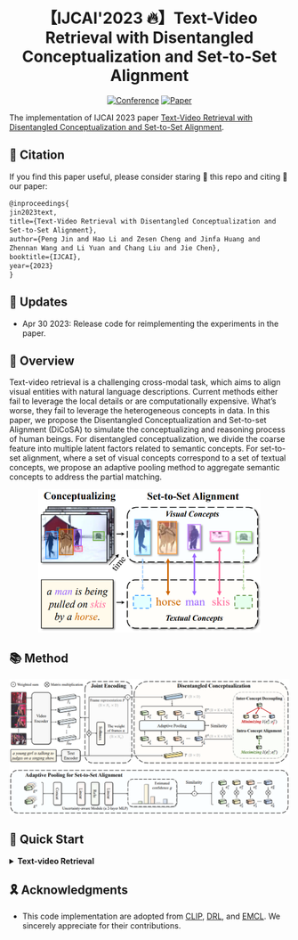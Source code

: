 <div align="center">
  
# 【IJCAI'2023 🔥】Text-Video Retrieval with Disentangled Conceptualization and Set-to-Set Alignment
  
[![Conference](http://img.shields.io/badge/IJCAI-2023-FFD93D.svg)](https://ijcai-23.org/)
[![Paper](http://img.shields.io/badge/Paper-arxiv.todo-FF6B6B.svg)]()
</div>

The implementation of IJCAI 2023 paper [Text-Video Retrieval with Disentangled Conceptualization and Set-to-Set Alignment]().

## 📌 Citation
If you find this paper useful, please consider staring 🌟 this repo and citing 📑 our paper:
```
@inproceedings{
jin2023text,
title={Text-Video Retrieval with Disentangled Conceptualization and Set-to-Set Alignment},
author={Peng Jin and Hao Li and Zesen Cheng and Jinfa Huang and Zhennan Wang and Li Yuan and Chang Liu and Jie Chen},
booktitle={IJCAI},
year={2023}
}
```

## 📣 Updates
* Apr 30 2023: Release code for reimplementing the experiments in the paper.

## 📕 Overview
Text-video retrieval is a challenging cross-modal task, which aims to align visual entities with natural language descriptions.
Current methods either fail to leverage the local details or are computationally expensive.
What’s worse, they fail to leverage the heterogeneous concepts in data. 
In this paper, we propose the Disentangled Conceptualization and Set-to-set Alignment (DiCoSA) to simulate the conceptualizing and reasoning process of human beings.
For disentangled conceptualization, we divide the coarse feature into multiple latent factors related to semantic concepts.
For set-to-set alignment, where a set of visual concepts correspond to a set of textual concepts, we propose an adaptive pooling method to aggregate semantic concepts to address the partial matching.

<div align="center">
<img src="pictures/pic1.png" width="400px">
</div>

## 📚 Method

<div align="center">
<img src="pictures/pic2.png" width="800px">
</div>


## 🚀 Quick Start
<details>
<summary><b>Text-video Retrieval</b></summary>

### Setup code environment
```shell
conda create -n DiCoSA python=3.9
conda activate DiCoSA
pip install -r requirements.txt
pip install torch==1.8.1+cu102 torchvision==0.9.1+cu102 -f https://download.pytorch.org/whl/torch_stable.html
```

### Download CLIP Model

```shell
cd tvr/models
wget https://openaipublic.azureedge.net/clip/models/40d365715913c9da98579312b702a82c18be219cc2a73407c4526f58eba950af/ViT-B-32.pt
# wget https://openaipublic.azureedge.net/clip/models/5806e77cd80f8b59890b7e101eabd078d9fb84e6937f9e85e4ecb61988df416f/ViT-B-16.pt
# wget https://openaipublic.azureedge.net/clip/models/b8cca3fd41ae0c99ba7e8951adf17d267cdb84cd88be6f7c2e0eca1737a03836/ViT-L-14.pt
```


### Download Datasets

#### MSRVTT
For MSRVTT, the official data and video links can be found in [link](http://ms-multimedia-challenge.com/2017/dataset).

For the convenience, the splits and captions can be found in sharing from [CLIP4Clip](https://github.com/ArrowLuo/CLIP4Clip/),

```shell
wget https://github.com/ArrowLuo/CLIP4Clip/releases/download/v0.0/msrvtt_data.zip
```

Besides, the raw videos can be found in sharing from [Frozen in Time](https://github.com/m-bain/frozen-in-time), i.e.,

```shell
wget https://www.robots.ox.ac.uk/~maxbain/frozen-in-time/data/MSRVTT.zip
```

#### MSVD

For MSDC, the official data and video links can be found in [link](https://www.cs.utexas.edu/users/ml/clamp/videoDescription/).

For convenience, we share the processed dataset in [link](https://disk.pku.edu.cn:443/link/CC02BD15907BFFF63E5AAE4BF353A202).

```shell
https://disk.pku.edu.cn:443/link/CC02BD15907BFFF63E5AAE4BF353A202
```

#### LSMDC

For LSMDC, the official data and video links can be found in [link](https://sites.google.com/site/describingmovies/).

Due to license restrictions, we cannot share this dataset.

#### ActivityNet Captions

For ActivityNet Captions, the official data and video links can be found in [link](https://cs.stanford.edu/people/ranjaykrishna/densevid/).

For convenience, we share the processed dataset in [link](https://disk.pku.edu.cn:443/link/83351ABDAEA4A17A5A139B799BB524AC).

```shell
https://disk.pku.edu.cn:443/link/83351ABDAEA4A17A5A139B799BB524AC
```

#### DiDeMo

For DiDeMo, the official data and video links can be found in [link](https://github.com/lisaanne/localizingmoments).

For convenience, we share the processed dataset in [link](https://disk.pku.edu.cn:443/link/BBF9F5990FC4D7FD5EA9777C32901E62).

```shell
https://disk.pku.edu.cn:443/link/BBF9F5990FC4D7FD5EA9777C32901E62
```

### Compress Video
```sh
python preprocess/compress_video.py --input_root [raw_video_path] --output_root [compressed_video_path]
```
This script will compress the video to *3fps* with width *224* (or height *224*). Modify the variables for your customization.


### Test on MSR-VTT
The checkpoint can be downloaded from [pytorch_model.bin.msrvtt](https://disk.pku.edu.cn:443/link/16E6BA590227B4580B99AC501C2586B1).
```shell
CUDA_VISIBLE_DEVICES=0,1,2,3,4,5,6,7 \
python -m torch.distributed.launch \
--master_port 2502 \
--nproc_per_node=8 \
main_retrieval.py \
--do_eval 1 \
--workers 8 \
--n_display 50 \
--epochs 5 \
--lr 1e-4 \
--coef_lr 1e-3 \
--batch_size 128 \
--batch_size_val 128 \
--anno_path data/MSR-VTT/anns \
--video_path ${DATA_PATH}/MSRVTT_Videos \
--datatype msrvtt \
--max_words 32 \
--max_frames 12 \
--video_framerate 1 \
--output_dir ${OUTPUT_PATH} \
--center 8 \
--temp 3 \
--alpha 0.01 \
--beta 0.005 \
--init_model pytorch_model.bin.msrvtt
```

###  Train on MSR-VTT
```shell
CUDA_VISIBLE_DEVICES=0,1,2,3,4,5,6,7 \
python -m torch.distributed.launch \
--master_port 2502 \
--nproc_per_node=8 \
main_retrieval.py \
--do_train 1 \
--workers 8 \
--n_display 50 \
--epochs 5 \
--lr 1e-4 \
--coef_lr 1e-3 \
--batch_size 128 \
--batch_size_val 128 \
--anno_path data/MSR-VTT/anns \
--video_path ${DATA_PATH}/MSRVTT_Videos \
--datatype msrvtt \
--max_words 32 \
--max_frames 12 \
--video_framerate 1 \
--output_dir ${OUTPUT_PATH} \
--center 8 \
--temp 3 \
--alpha 0.01 \
--beta 0.005
```

###  Train on LSMDC
```shell
CUDA_VISIBLE_DEVICES=0,1,2,3,4,5,6,7 \
python -m torch.distributed.launch \
--master_port 2502 \
--nproc_per_node=8 \
main_retrieval.py \
--do_train 1 \
--workers 8 \
--n_display 5 \
--epochs 5 \
--lr 1e-4 \
--coef_lr 1e-3 \
--batch_size 128 \
--batch_size_val 128 \
--anno_path ${Anno_PATH} \
--video_path ${DATA_PATH} \
--datatype lsmdc \
--max_words 32 \
--max_frames 12 \
--video_framerate 1 \
--output_dir ${OUTPUT_PATH} \
--center 8 \
--temp 3 \
--alpha 0.01 \
--beta 0.005
```

###  Train on ActivityNet Captions
```shell
CUDA_VISIBLE_DEVICES=0,1,2,3,4,5,6,7 \
python -m torch.distributed.launch \
--master_port 2502 \
--nproc_per_node=8 \
main_retrieval.py \
--do_train 1 \
--workers 8 \
--n_display 50 \
--epochs 5 \
--lr 1e-4 \
--coef_lr 1e-3 \
--batch_size 128 \
--batch_size_val 128 \
--anno_path ${Anno_PATH} \
--video_path ${DATA_PATH} \
--datatype activity \
--max_words 64 \
--max_frames 64 \
--video_framerate 1 \
--output_dir ${OUTPUT_PATH} \
--center 8 \
--temp 3 \
--alpha 0.01 \
--beta 0.005
```

###  Train on DiDeMo
```shell
CUDA_VISIBLE_DEVICES=0,1,2,3,4,5,6,7 \
python -m torch.distributed.launch \
--master_port 2502 \
--nproc_per_node=8 \
main_retrieval.py \
--do_train 1 \
--workers 8 \
--n_display 50 \
--epochs 5 \
--lr 1e-4 \
--coef_lr 1e-3 \
--batch_size 128 \
--batch_size_val 128 \
--anno_path ${Anno_PATH} \
--video_path ${DATA_PATH} \
--datatype didemo \
--max_words 64 \
--max_frames 64 \
--video_framerate 1 \
--output_dir ${OUTPUT_PATH} \
--center 8 \
--temp 3 \
--alpha 0.01 \
--beta 0.005
```
</details>

## 🎗️ Acknowledgments
* This code implementation are adopted from [CLIP](https://github.com/openai/CLIP), [DRL](https://github.com/foolwood/DRL), and [EMCL](https://github.com/jpthu17/EMCL).
We sincerely appreciate for their contributions.
